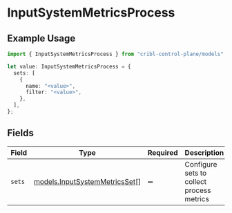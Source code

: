 # InputSystemMetricsProcess

## Example Usage

```typescript
import { InputSystemMetricsProcess } from "cribl-control-plane/models";

let value: InputSystemMetricsProcess = {
  sets: [
    {
      name: "<value>",
      filter: "<value>",
    },
  ],
};
```

## Fields

| Field                                                                | Type                                                                 | Required                                                             | Description                                                          |
| -------------------------------------------------------------------- | -------------------------------------------------------------------- | -------------------------------------------------------------------- | -------------------------------------------------------------------- |
| `sets`                                                               | [models.InputSystemMetricsSet](../models/inputsystemmetricsset.md)[] | :heavy_minus_sign:                                                   | Configure sets to collect process metrics                            |
